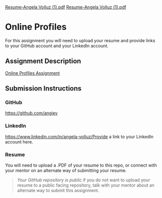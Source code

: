 [Resume-Angela Volluz (1).pdf](https://github.com/AngieV/liftoff-assignments/files/6927958/Resume-Angela.Volluz.1.pdf)
[Resume-Angela Volluz (1).pdf](https://github.com/AngieV/liftoff-assignments/files/6927959/Resume-Angela.Volluz.1.pdf)
# Online Profiles
For this assignment you will need to upload your resume and provide links to your GitHub account and your LinkedIn account.

## Assignment Description
[Online Profiles Assignment](https://education.launchcode.org/liftoff/modules/assignments/online-profiles)

## Submission Instructions
 
### GitHub
https://github.com/angiev
 
### LinkedIn
https://www.linkedin.com/in/angela-volluz/Provide a link to your LinkedIn account here.

### Resume
You will need to upload a .PDF of your resume to this repo, or connect with your mentor on an alternate way of submitting your resume.

> *Your GitHub repository is public* if you do not want to upload your resume to a public facing repository, talk with your mentor about an alternate way to submit this assignment.
